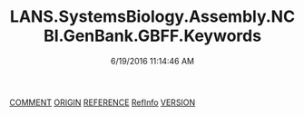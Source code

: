 ﻿---
title: LANS.SystemsBiology.Assembly.NCBI.GenBank.GBFF.Keywords
date: 6/19/2016 11:14:46 AM
---

[COMMENT](T-LANS.SystemsBiology.Assembly.NCBI.GenBank.GBFF.Keywords.COMMENT.html)
[ORIGIN](T-LANS.SystemsBiology.Assembly.NCBI.GenBank.GBFF.Keywords.ORIGIN.html)
[REFERENCE](T-LANS.SystemsBiology.Assembly.NCBI.GenBank.GBFF.Keywords.REFERENCE.html)
[RefInfo](T-LANS.SystemsBiology.Assembly.NCBI.GenBank.GBFF.Keywords.RefInfo.html)
[VERSION](T-LANS.SystemsBiology.Assembly.NCBI.GenBank.GBFF.Keywords.VERSION.html)
